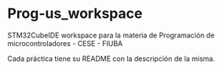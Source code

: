 # Prog-us_workspace
STM32CubeIDE workspace para la materia de Programación de microcontroladores - CESE - FIUBA

Cada práctica tiene su README con la descripción de la misma.

